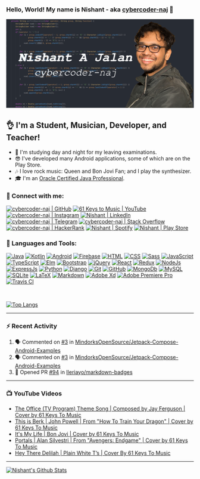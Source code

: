 ### Hello, World! My name is Nishant - aka [cybercoder-naj][github] 👋

[![Banner](banner.png)]()

## 👌 I'm a Student, Musician, Developer, and Teacher!
- 🏫 I'm studying day and night for my leaving examinations.
- 😎 I've developed many Android applications, some of which are on the Play Store.
- 🎶 I love rock music: Queen and Bon Jovi Fan; and I play the synthesizer.
- 🎓 I'm an [Oracle Certified Java Professional][badge].

### 🤝 Connect with me:

[![cybercoder-naj | GitHub](https://img.shields.io/badge/GitHub-100000?style=for-the-badge&logo=github&logoColor=white)][github]
[![61 Keys to Music | YouTube](https://img.shields.io/badge/61%20Keys%20To%20Music%20-%23FF0000.svg?&style=for-the-badge&logo=YouTube&logoColor=white)][youtube]
[![cybercoder-naj | Instagram](https://img.shields.io/badge/cybercoder.naj%20-%23E4405F.svg?&style=for-the-badge&logo=Instagram&logoColor=white)][instagram]
[![Nishant | LinkedIn](https://img.shields.io/badge/LinkedIn-0077B5?style=for-the-badge&logo=linkedin&logoColor=white)][linkedin]
[![cybercoder-naj | Telegram](https://img.shields.io/badge/Telegram-2CA5E0?style=for-the-badge&logo=telegram&logoColor=white)][telegram]
[![cybercoder-naj | Stack Overflow](https://img.shields.io/badge/Stack_Overflow-FE7A16?style=for-the-badge&logo=stack-overflow&logoColor=white)][stackoverflow]<br />
[![cybercoder-naj | HackerRank](https://img.shields.io/badge/-Hackerrank-2EC866?style=for-the-badge&logo=HackerRank&logoColor=white)][hackerrank]
[![Nishant | Spotify](https://img.shields.io/badge/Spotify-1ED760?style=for-the-badge&logo=spotify&logoColor=white)][spotify]
[![Nishant | Play Store](https://img.shields.io/badge/Google_Play-414141?style=for-the-badge&logo=google-play&logoColor=white)][playstore]

### 🧠 Languages and Tools:

[![Java](https://img.shields.io/badge/java-%23ED8B00.svg?&style=for-the-badge&logo=java&logoColor=white)]()
[![Kotlin](https://img.shields.io/badge/kotlin-%230095D5.svg?&style=for-the-badge&logo=kotlin&logoColor=white)]()
[![Android](https://img.shields.io/badge/Android%20-green.svg?&style=for-the-badge&logo=Android&logoColor=white)]()
[![Firebase](https://img.shields.io/badge/firebase%20-%23039BE5.svg?&style=for-the-badge&logo=firebase)]()
[![HTML](https://img.shields.io/badge/html5%20-%23E34F26.svg?&style=for-the-badge&logo=html5&logoColor=white)]()
[![CSS](https://img.shields.io/badge/css3%20-%231572B6.svg?&style=for-the-badge&logo=css3&logoColor=white)]()
[![Sass](https://img.shields.io/badge/SASS%20-hotpink.svg?&style=for-the-badge&logo=SASS&logoColor=white)]()
[![JavaScript](https://img.shields.io/badge/javascript%20-%23323330.svg?&style=for-the-badge&logo=javascript&logoColor=%23F7DF1E)]()
[![TypeScript](https://img.shields.io/badge/typescript-%23007ACC.svg?&style=for-the-badge&logo=typescript&logoColor=white)]()
[![Elm](https://img.shields.io/badge/Elm-60B5CC?style=for-the-badge&logo=elm&logoColor=white)]()
[![Bootstrap](https://img.shields.io/badge/bootstrap%20-%23563D7C.svg?&style=for-the-badge&logo=bootstrap&logoColor=white)]()
[![jQuery](https://img.shields.io/badge/jquery%20-%230769AD.svg?&style=for-the-badge&logo=jquery&logoColor=white)]()
[![React](https://img.shields.io/badge/react%20-%2320232a.svg?&style=for-the-badge&logo=react&logoColor=%2361DAFB)]()
[![Redux](https://img.shields.io/badge/redux%20-%23593d88.svg?&style=for-the-badge&logo=redux&logoColor=white)]()
[![NodeJs](https://img.shields.io/badge/node.js%20-%2343853D.svg?&style=for-the-badge&logo=node.js&logoColor=white)]()
[![ExpressJs](https://img.shields.io/badge/express.js%20-%23404d59.svg?&style=for-the-badge)]()
[![Python](https://img.shields.io/badge/python%20-%2314354C.svg?&style=for-the-badge&logo=python&logoColor=white)]()
[![Django](https://img.shields.io/badge/django%20-%23092E20.svg?&style=for-the-badge&logo=django&logoColor=white)]()
[![Git](https://img.shields.io/badge/git%20-%23F05033.svg?&style=for-the-badge&logo=git&logoColor=white)]()
[![GitHub](https://img.shields.io/badge/github%20-%23121011.svg?&style=for-the-badge&logo=github&logoColor=white)]()
[![MongoDb](https://img.shields.io/badge/MongoDB-%234ea94b.svg?&style=for-the-badge&logo=mongodb&logoColor=white)]()
[![MySQL](https://img.shields.io/badge/mysql-%2300f.svg?&style=for-the-badge&logo=mysql&logoColor=white)]()
[![SQLite](https://img.shields.io/badge/sqlite-%2307405e.svg?&style=for-the-badge&logo=sqlite&logoColor=white)]()
[![LaTeX](https://img.shields.io/badge/latex-%23008080.svg?&style=for-the-badge&logo=latex&logoColor=white)]()
[![Markdown](https://img.shields.io/badge/markdown-%23000000.svg?&style=for-the-badge&logo=markdown&logoColor=white)]()
[![Adobe Xd](https://img.shields.io/badge/adobe%20xd%20-%23FF26BE.svg?&style=for-the-badge&logo=adobe%20xd&logoColor=white)]()
[![Adobe Premiere Pro](https://img.shields.io/badge/adobe%20premiere%20pro%20-%23330D3E.svg?&style=for-the-badge&logo=adobe%20premiere%20pro&logoColor=white)]()
[![Travis CI](https://img.shields.io/badge/travisci%20-%232B2F33.svg?&style=for-the-badge&logo=travis&logoColor=white)]()

<br />

[![Top Langs](https://github-readme-stats.vercel.app/api/top-langs/?username=cybercoder-naj&show_icons=true&hide_border=true&theme=midnight-purple)][github]


---

### ⚡ Recent Activity
<!--START_SECTION:activity-->
1. 🗣 Commented on [#3](https://github.com/MindorksOpenSource/Jetpack-Compose-Android-Examples/issues/3) in [MindorksOpenSource/Jetpack-Compose-Android-Examples](https://github.com/MindorksOpenSource/Jetpack-Compose-Android-Examples)
2. 🗣 Commented on [#3](https://github.com/MindorksOpenSource/Jetpack-Compose-Android-Examples/issues/3) in [MindorksOpenSource/Jetpack-Compose-Android-Examples](https://github.com/MindorksOpenSource/Jetpack-Compose-Android-Examples)
3. 💪 Opened PR [#94](https://github.com/Ileriayo/markdown-badges/pull/94) in [Ileriayo/markdown-badges](https://github.com/Ileriayo/markdown-badges)
<!--END_SECTION:activity-->
---

### 📺 YouTube Videos
<!-- YOUTUBE:START -->
- [The Office (TV Program) Theme Song | Composed by Jay Ferguson | Cover by 61 Keys To Music](https://www.youtube.com/watch?v=dskeHG3moIc)
- [This is Berk | John Powell | From "How To Train Your Dragon" | Cover by 61 Keys To Music](https://www.youtube.com/watch?v=NA9KN1Fn5ok)
- [It's My Life | Bon Jovi | Cover by 61 Keys To Music](https://www.youtube.com/watch?v=nmni4QTFcmA)
- [Portals | Alan Silvestri | From "Avengers: Endgame" | Cover by 61 Keys To Music](https://www.youtube.com/watch?v=QanbFx1kLrA)
- [Hey There Delilah | Plain White T’s | Cover By 61 Keys To Music](https://www.youtube.com/watch?v=Cmoq8jIPA7g)
<!-- YOUTUBE:END -->

---

[![Nishant's Github Stats](https://github-readme-stats.vercel.app/api?username=cybercoder-naj&show_icons=true&hide_border=true&count_private=true&theme=midnight-purple)][github]

[github]: https://github.com/cybercoder-naj
[badge]: https://www.youracclaim.com/badges/79bbfbe8-cdf4-4d8d-b1ba-57efaa5c331d/linked_in_profile
[ctu]: https://www.codetheuniverse.org
[youtube]: https://www.youtube.com/channel/UCPoU-LKr3XG0IujgCFFt4_A
[instagram]: https://www.instagram.com/cybercoder.naj
[linkedin]: https://www.linkedin.com/in/nishant-aanjaney-jalan-3b7659191/
[telegram]: https://t.me/cybercoder_naj
[stackoverflow]: https://stackoverflow.com/users/11292068/nishant-jalan
[hackerrank]: https://www.hackerrank.com/cybercoder_nish1
[playstore]: https://play.google.com/store/apps/developer?id=Nishant+Aanjaney+Jalan
[spotify]: https://open.spotify.com/user/kiitk00t2usqxle7067h2y1di?si=MbuKY0lkSJmQSf2NaLSr8g

